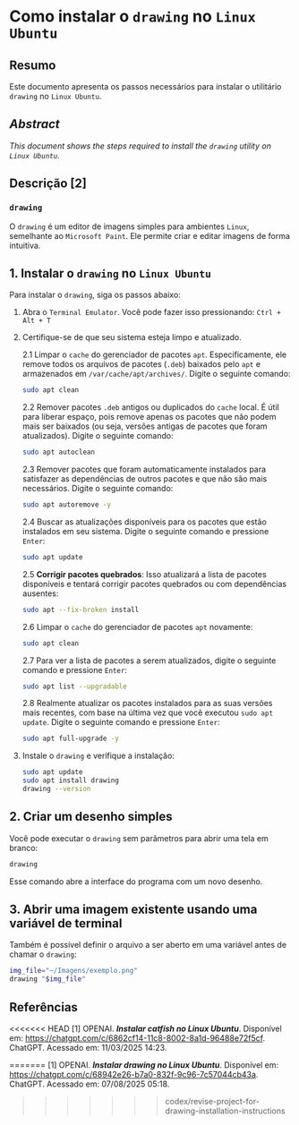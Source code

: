 # Como instalar o `drawing` no `Linux Ubuntu`

## Resumo

Este documento apresenta os passos necessários para instalar o utilitário `drawing` no `Linux Ubuntu`.

## _Abstract_

_This document shows the steps required to install the `drawing` utility on `Linux Ubuntu`._

## Descrição [2]

### `drawing`

O `drawing` é um editor de imagens simples para ambientes `Linux`, semelhante ao `Microsoft Paint`. Ele permite criar e editar imagens de forma intuitiva.

## 1. Instalar o `drawing` no `Linux Ubuntu`

Para instalar o `drawing`, siga os passos abaixo:

1. Abra o `Terminal Emulator`. Você pode fazer isso pressionando: `Ctrl + Alt + T`

2. Certifique-se de que seu sistema esteja limpo e atualizado.

    2.1 Limpar o `cache` do gerenciador de pacotes `apt`. Especificamente, ele remove todos os arquivos de pacotes (`.deb`) baixados pelo `apt` e armazenados em `/var/cache/apt/archives/`. Digite o seguinte comando:
    ```bash
    sudo apt clean
    ```

    2.2 Remover pacotes `.deb` antigos ou duplicados do `cache` local. É útil para liberar espaço, pois remove apenas os pacotes que não podem mais ser baixados (ou seja, versões antigas de pacotes que foram atualizados). Digite o seguinte comando:
    ```bash
    sudo apt autoclean
    ```

    2.3 Remover pacotes que foram automaticamente instalados para satisfazer as dependências de outros pacotes e que não são mais necessários. Digite o seguinte comando:
    ```bash
    sudo apt autoremove -y
    ```

    2.4 Buscar as atualizações disponíveis para os pacotes que estão instalados em seu sistema. Digite o seguinte comando e pressione `Enter`:
    ```bash
    sudo apt update
    ```

    2.5 **Corrigir pacotes quebrados**: Isso atualizará a lista de pacotes disponíveis e tentará corrigir pacotes quebrados ou com dependências ausentes:
    ```bash
    sudo apt --fix-broken install
    ```

    2.6 Limpar o `cache` do gerenciador de pacotes `apt` novamente:
    ```bash
    sudo apt clean
    ```

    2.7 Para ver a lista de pacotes a serem atualizados, digite o seguinte comando e pressione `Enter`:
    ```bash
    sudo apt list --upgradable
    ```

    2.8 Realmente atualizar os pacotes instalados para as suas versões mais recentes, com base na última vez que você executou `sudo apt update`. Digite o seguinte comando e pressione `Enter`:
    ```bash
    sudo apt full-upgrade -y
    ```

3. Instale o `drawing` e verifique a instalação:
    ```bash
    sudo apt update
    sudo apt install drawing
    drawing --version
    ```

## 2. Criar um desenho simples

Você pode executar o `drawing` sem parâmetros para abrir uma tela em branco:
```bash
drawing
```
Esse comando abre a interface do programa com um novo desenho.

## 3. Abrir uma imagem existente usando uma variável de terminal

Também é possível definir o arquivo a ser aberto em uma variável antes de chamar o `drawing`:
```bash
img_file="~/Imagens/exemplo.png"
drawing "$img_file"
```

## Referências

<<<<<<< HEAD
[1] OPENAI. ***Instalar catfish no Linux Ubuntu***. Disponível em: <https://chatgpt.com/c/6862cf14-11c8-8002-8a1d-96488e72f5cf>. ChatGPT. Acessado em: 11/03/2025 14:23.

=======
[1] OPENAI. ***Instalar drawing no Linux Ubuntu***. Disponível em: <https://chatgpt.com/c/68942e26-b7a0-832f-9c96-7c57044cb43a>. ChatGPT. Acessado em: 07/08/2025 05:18.
>>>>>>> codex/revise-project-for-drawing-installation-instructions
